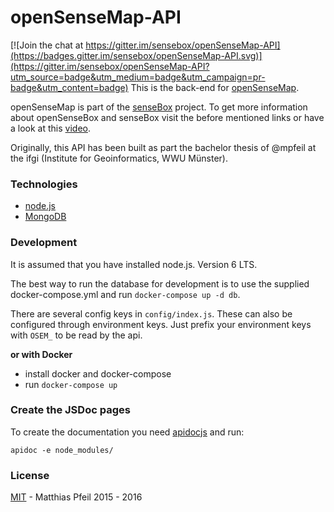 openSenseMap-API
================

[![Join the chat at https://gitter.im/sensebox/openSenseMap-API](https://badges.gitter.im/sensebox/openSenseMap-API.svg)](https://gitter.im/sensebox/openSenseMap-API?utm_source=badge&utm_medium=badge&utm_campaign=pr-badge&utm_content=badge)
This is the back-end for [openSenseMap](http://opensensemap.org).

openSenseMap is part of the [senseBox](http//sensebox.de) project.
To get more information about openSenseBox and senseBox visit the before mentioned links or have a look at this [video](https://www.youtube.com/watch?v=uTOWYa42_rI).

Originally, this API has been built as part the bachelor thesis of @mpfeil at the ifgi (Institute for Geoinformatics, WWU Münster).

### Technologies

* [node.js]
* [MongoDB]

### Development

It is assumed that you have installed node.js. Version 6 LTS.

The best way to run the database for development is to use the supplied docker-compose.yml and run `docker-compose up -d db`.

There are several config keys in `config/index.js`. These can also be configured through environment keys. Just prefix your environment keys with `OSEM_` to be read by the api.

**or with Docker**
- install docker and docker-compose
- run `docker-compose up`

### Create the JSDoc pages

To create the documentation you need [apidocjs](http://apidocjs.com/) and run:
```
apidoc -e node_modules/
```

### License

[MIT](license.md) - Matthias Pfeil 2015 - 2016

[node.js]:http://nodejs.org/
[MongoDB]:http://www.mongodb.com/
